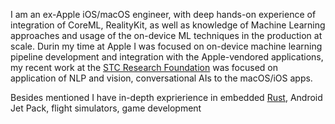I am an ex-Apple iOS/macOS engineer, with deep hands-on experience of integration of
CoreML, RealityKit, as well as knowledge of Machine Learning approaches and usage of the
on-device ML techniques in the production at scale. Durin my time at Apple I was focused on
on-device machine learning pipeline development and integration with the Apple-vendored
applications, my recent work at the [STC Research Foundation](https://github.com/STCData) was focused on application of
NLP and vision, conversational AIs to the macOS/iOS apps.

Besides mentioned I have in-depth exprierience in embedded [Rust](https://github.com/darvin/plato), Android Jet Pack, flight simulators, game development
